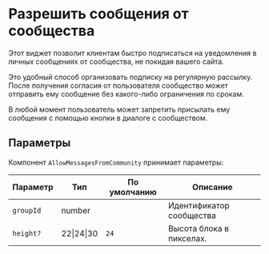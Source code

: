 # Разрешить сообщения от сообщества

Этот виджет позволит клиентам быстро подписаться на уведомления в личных
сообщениях от сообщества, не покидая вашего сайта.

Это удобный способ организовать подписку на регулярную рассылку. После
получения согласия от пользователя сообщество может отправить ему сообщение без
какого-либо ограничения по срокам.

В любой момент пользователь может запретить присылать ему сообщения с помощью
кнопки в диалоге с сообществом.

## Параметры

Компонент `AllowMessagesFromCommunity` принимает параметры:

| Параметр  | Тип                | По умолчанию | Описание                 |
| --------- | ------------------ | ------------ | ------------------------ |
| `groupId` | number             |              | Идентификатор сообщества |
| `height?` | 22&#124;24&#124;30 | `24`         | Высота блока в пикселах. |
